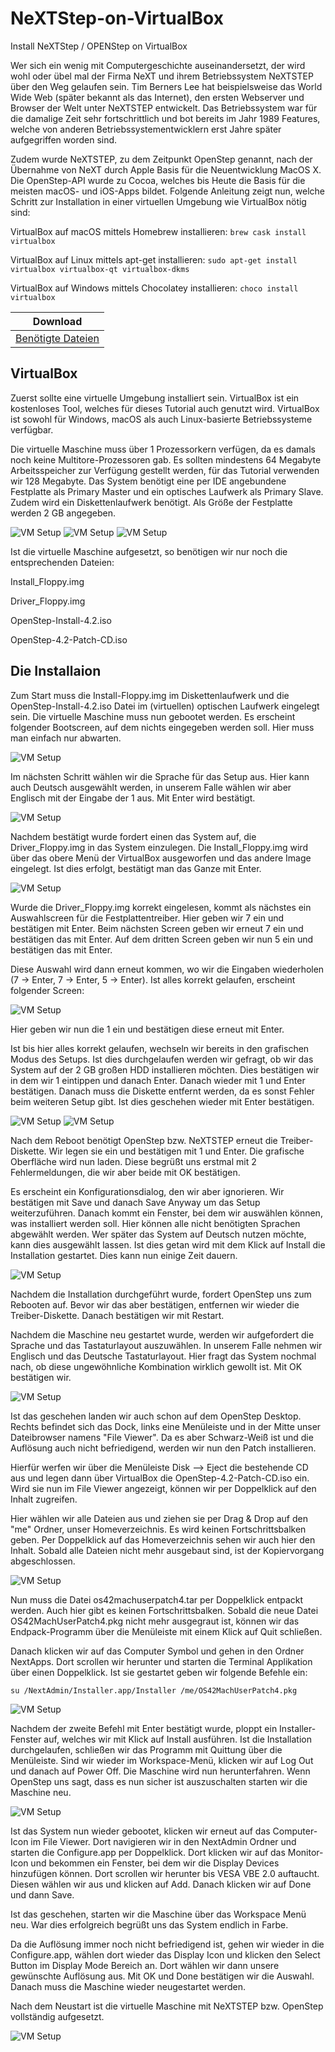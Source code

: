 # NeXTStep-on-VirtualBox
Install NeXTStep / OPENStep on VirtualBox

Wer sich ein wenig mit Computergeschichte auseinandersetzt, der wird wohl oder übel mal der Firma NeXT und ihrem Betriebssystem NeXTSTEP über den Weg gelaufen sein. Tim Berners Lee hat beispielsweise das World Wide Web (später bekannt als das Internet), den ersten Webserver und Browser der Welt unter NeXTSTEP entwickelt. Das Betriebssystem war für die damalige Zeit sehr fortschrittlich und bot bereits im Jahr 1989 Features, welche von anderen Betriebssystementwicklern erst Jahre später aufgegriffen worden sind.

Zudem wurde NeXTSTEP, zu dem Zeitpunkt OpenStep genannt, nach der Übernahme von NeXT durch Apple Basis für die Neuentwicklung MacOS X. Die OpenStep-API wurde zu Cocoa, welches bis Heute die Basis für  die meisten macOS- und iOS-Apps bildet. Folgende Anleitung zeigt nun, welche Schritt zur Installation in einer virtuellen Umgebung wie VirtualBox nötig sind:

VirtualBox auf macOS mittels Homebrew installieren:
`brew cask install virtualbox`

VirtualBox auf Linux mittels apt-get installieren:
`sudo apt-get install virtualbox virtualbox-qt virtualbox-dkms`

VirtualBox auf Windows mittels Chocolatey installieren:
`choco install virtualbox`


| Download      |
| ------------- |
|[Benötigte Dateien](https://github.com/tomasfreres/NeXTStep-on-VirtualBox/releases/tag/1.0)|




## VirtualBox

Zuerst sollte eine virtuelle Umgebung installiert sein. VirtualBox ist ein kostenloses Tool, welches für dieses Tutorial auch genutzt wird. VirtualBox ist sowohl für Windows, macOS als auch Linux-basierte Betriebssysteme verfügbar.

Die virtuelle Maschine muss über 1 Prozessorkern verfügen, da es damals noch keine Multitore-Prozessoren gab. Es sollten mindestens 64 Megabyte Arbeitsspeicher zur Verfügung gestellt werden, für das Tutorial verwenden wir 128 Megabyte. Das System benötigt eine per IDE angebundene Festplatte als Primary Master und ein optisches Laufwerk als Primary Slave. Zudem wird ein Diskettenlaufwerk benötigt. Als Größe der Festplatte werden 2 GB angegeben.


![VM Setup](/images/image1.png)
![VM Setup](/images/image2.png)
![VM Setup](/images/image6.png)

Ist die virtuelle Maschine aufgesetzt, so benötigen wir nur noch die entsprechenden Dateien:

Install_Floppy.img

Driver_Floppy.img

OpenStep-Install-4.2.iso

OpenStep-4.2-Patch-CD.iso

## Die Installaion

Zum Start muss die Install-Floppy.img im Diskettenlaufwerk und die OpenStep-Install-4.2.iso Datei im (virtuellen) optischen Laufwerk eingelegt sein. Die virtuelle Maschine muss nun gebootet werden. Es erscheint folgender Bootscreen, auf dem nichts eingegeben werden soll. Hier muss man einfach nur abwarten. 

![VM Setup](/images/image8.png)

Im nächsten Schritt wählen wir die Sprache für das Setup aus. Hier kann auch Deutsch ausgewählt werden, in unserem Falle wählen wir aber Englisch mit der Eingabe der 1 aus. Mit Enter wird bestätigt.

![VM Setup](/images/image10.png)


Nachdem bestätigt wurde fordert einen das System auf, die Driver_Floppy.img in das System einzulegen. Die Install_Floppy.img wird über das obere Menü der VirtualBox ausgeworfen und das andere Image eingelegt. Ist dies erfolgt, bestätigt man das Ganze mit Enter.

![VM Setup](/images/image13.png)

Wurde die Driver_Floppy.img korrekt eingelesen, kommt als nächstes ein Auswahlscreen für die Festplattentreiber. Hier geben wir 7 ein und bestätigen mit Enter. Beim nächsten Screen geben wir erneut 7 ein und bestätigen das mit Enter. Auf dem dritten Screen geben wir nun 5 ein und bestätigen das mit Enter. 

Diese Auswahl wird dann erneut kommen, wo wir die Eingaben wiederholen (7 -> Enter, 7 -> Enter, 5 -> Enter). Ist alles korrekt gelaufen, erscheint folgender Screen:

![VM Setup](/images/image16.png)

Hier geben wir nun die 1 ein und bestätigen diese erneut mit Enter. 

Ist bis hier alles korrekt gelaufen, wechseln wir bereits in den grafischen Modus des Setups. Ist dies durchgelaufen werden wir gefragt, ob wir das System auf der 2 GB großen HDD installieren möchten. Dies bestätigen wir in dem wir 1 eintippen und danach Enter. Danach wieder mit 1 und Enter bestätigen. Danach muss die Diskette entfernt werden, da es sonst Fehler beim weiteren Setup gibt. Ist dies geschehen wieder mit Enter bestätigen. 

![VM Setup](/images/image18.png)
![VM Setup](/images/image19.png)

Nach dem Reboot benötigt OpenStep bzw. NeXTSTEP erneut die Treiber-Diskette. Wir legen sie ein und bestätigen mit 1 und Enter. Die grafische Oberfläche wird nun laden. Diese begrüßt uns erstmal mit 2 Fehlermeldungen, die wir aber beide mit OK bestätigen. 

Es erscheint ein Konfigurationsdialog, den wir aber ignorieren. Wir bestätigen mit Save und danach Save Anyway um das Setup weiterzuführen. Danach kommt ein Fenster, bei dem wir auswählen können, was installiert werden soll. Hier können alle nicht benötigten Sprachen abgewählt werden. Wer später das System auf Deutsch nutzen möchte, kann dies ausgewählt lassen. Ist dies getan wird mit dem Klick auf Install die Installation gestartet. Dies kann nun einige Zeit dauern.

![VM Setup](/images/image29.png)

Nachdem die Installation durchgeführt wurde, fordert OpenStep uns zum Rebooten auf. Bevor wir das aber bestätigen, entfernen wir wieder die Treiber-Diskette. Danach bestätigen wir mit Restart. 

Nachdem die Maschine neu gestartet wurde, werden wir aufgefordert die Sprache und das Tastaturlayout auszuwählen. In unserem Falle nehmen wir Englisch und das Deutsche Tastaturlayout. Hier fragt das System nochmal nach, ob diese ungewöhnliche Kombination wirklich gewollt ist. Mit OK bestätigen wir.

![VM Setup](/images/image31.png)

Ist das geschehen landen wir auch schon auf dem OpenStep Desktop. Rechts befindet sich das Dock, links eine Menüleiste und in der Mitte unser Dateibrowser namens "File Viewer". Da es aber Schwarz-Weiß ist und die Auflösung auch nicht befriedigend, werden wir nun den Patch installieren. 

Hierfür werfen wir über die Menüleiste Disk --> Eject die bestehende CD aus und legen dann über VirtualBox die OpenStep-4.2-Patch-CD.iso ein. Wird sie nun im File Viewer angezeigt, können wir per Doppelklick auf den Inhalt zugreifen. 

Hier wählen wir alle Dateien aus und ziehen sie per Drag & Drop auf den "me" Ordner, unser Homeverzeichnis. Es wird keinen Fortschrittsbalken geben. Per Doppelklick auf das Homeverzeichnis sehen wir auch hier den Inhalt. Sobald alle Dateien nicht mehr ausgebaut sind, ist der Kopiervorgang abgeschlossen. 

![VM Setup](/images/image35.png)

Nun muss die Datei os42machuserpatch4.tar per Doppelklick entpackt werden. Auch hier gibt es keinen Fortschrittsbalken. Sobald die neue Datei OS42MachUserPatch4.pkg nicht mehr ausgegraut ist, können wir das Endpack-Programm über die Menüleiste mit einem Klick auf Quit schließen. 

Danach klicken wir auf das Computer Symbol und gehen in den Ordner NextApps. Dort scrollen wir herunter und starten die Terminal Applikation über einen Doppelklick. Ist sie gestartet geben wir folgende Befehle ein:

`su /NextAdmin/Installer.app/Installer /me/OS42MachUserPatch4.pkg`

![VM Setup](/images/image42.png)

Nachdem der zweite Befehl mit Enter bestätigt wurde, ploppt ein Installer-Fenster auf, welches wir mit Klick auf Install ausführen. Ist die Installation durchgelaufen, schließen wir das Programm mit Quittung über die Menüleiste. Sind wir wieder im Workspace-Menü, klicken wir auf Log Out und danach auf Power Off. Die Maschine wird nun herunterfahren. Wenn OpenStep uns sagt, dass es nun sicher ist auszuschalten starten wir die Maschine neu. 

![VM Setup](/images/image45.png)

Ist das System nun wieder gebootet, klicken wir erneut auf das Computer-Icon im File Viewer. Dort navigieren wir in den NextAdmin Ordner und starten die Configure.app per Doppelklick. Dort klicken wir auf das Monitor-Icon und bekommen ein Fenster, bei dem wir die Display Devices hinzufügen können. Dort scrollen wir herunter bis VESA VBE 2.0 auftaucht. Diesen wählen wir aus und klicken auf Add. Danach klicken wir auf Done und dann Save. 

Ist das geschehen, starten wir die Maschine über das Workspace Menü neu. War dies erfolgreich begrüßt uns das System endlich in Farbe.

Da die Auflösung immer noch nicht befriedigend ist, gehen wir wieder in die Configure.app, wählen dort wieder das Display Icon und klicken den Select Button im Display Mode Bereich an. Dort wählen wir dann unsere gewünschte Auflösung aus. Mit OK und Done bestätigen wir die Auswahl. Danach muss die Maschine wieder neugestartet werden.

Nach dem Neustart ist die virtuelle Maschine mit NeXTSTEP bzw. OpenStep vollständig aufgesetzt. 

![VM Setup](/images/image52.png)
